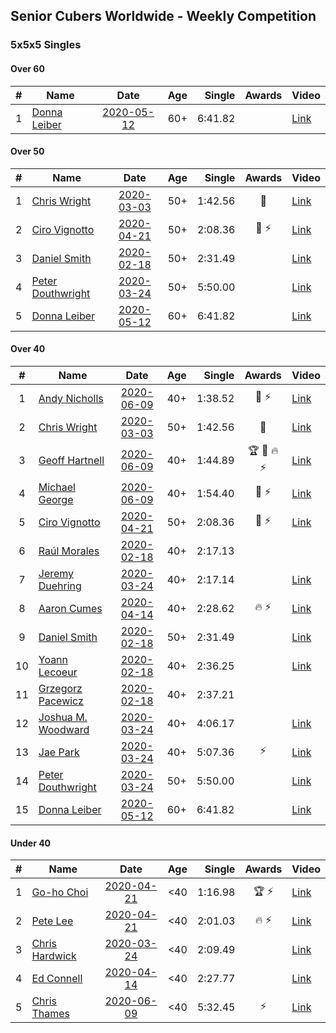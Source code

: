 ## Senior Cubers Worldwide - Weekly Competition
### 5x5x5 Singles

#### Over 60

| # | Name | Date | Age | Single | Awards | Video |
| :--: | -- | :--: | :--: | --: | :--: | -- |
| 1 | [Donna Leiber](../persons/donna_leiber.md) | [2020-05-12](results/2020-05-12.md) | 60+ | 6:41.82 |  | [Link](https://www.facebook.com/events/276138643524223/permalink/278589523279135/) |

#### Over 50

| # | Name | Date | Age | Single | Awards | Video |
| :--: | -- | :--: | :--: | --: | :--: | -- |
| 1 | [Chris Wright](../persons/chris_wright.md) | [2020-03-03](results/2020-03-03.md) | 50+ | 1:42.56 | 🥇 | [Link](https://www.facebook.com/events/2637344919882558/permalink/2639952702955113/) |
| 2 | [Ciro Vignotto](../persons/ciro_vignotto.md) | [2020-04-21](results/2020-04-21.md) | 50+ | 2:08.36 | 🥈 ⚡ | [Link](https://www.facebook.com/ciro.vignotto/videos/10221784538578284/) |
| 3 | [Daniel Smith](../persons/daniel_smith.md) | [2020-02-18](results/2020-02-18.md) | 50+ | 2:31.49 |  | [Link](https://www.facebook.com/events/538921670053895/permalink/539390146673714/) |
| 4 | [Peter Douthwright](../persons/peter_douthwright.md) | [2020-03-24](results/2020-03-24.md) | 50+ | 5:50.00 |  | [Link](https://www.facebook.com/events/5078365835514885/permalink/5098666160151519/) |
| 5 | [Donna Leiber](../persons/donna_leiber.md) | [2020-05-12](results/2020-05-12.md) | 60+ | 6:41.82 |  | [Link](https://www.facebook.com/events/276138643524223/permalink/278589523279135/) |

#### Over 40

| # | Name | Date | Age | Single | Awards | Video |
| :--: | -- | :--: | :--: | --: | :--: | -- |
| 1 | [Andy Nicholls](../persons/andy_nicholls.md) | [2020-06-09](results/2020-06-09.md) | 40+ | 1:38.52 | 🥈 ⚡ | [Link](https://www.facebook.com/events/1130228284009045/permalink/1131119780586562/) |
| 2 | [Chris Wright](../persons/chris_wright.md) | [2020-03-03](results/2020-03-03.md) | 50+ | 1:42.56 | 🥇 | [Link](https://www.facebook.com/events/2637344919882558/permalink/2639952702955113/) |
| 3 | [Geoff Hartnell](../persons/geoff_hartnell.md) | [2020-06-09](results/2020-06-09.md) | 40+ | 1:44.89 | 🏆 🥇 🔥 ⚡ | [Link](https://www.facebook.com/events/1130228284009045/permalink/1131991020499438/) |
| 4 | [Michael George](../persons/michael_george.md) | [2020-06-09](results/2020-06-09.md) | 40+ | 1:54.40 | 🥉 ⚡ | [Link](https://www.facebook.com/events/1130228284009045/permalink/1135087346856472/) |
| 5 | [Ciro Vignotto](../persons/ciro_vignotto.md) | [2020-04-21](results/2020-04-21.md) | 50+ | 2:08.36 | 🥈 ⚡ | [Link](https://www.facebook.com/ciro.vignotto/videos/10221784538578284/) |
| 6 | [Raúl Morales](../persons/raul_morales.md) | [2020-02-18](results/2020-02-18.md) | 40+ | 2:17.13 |  | |
| 7 | [Jeremy Duehring](../persons/jeremy_duehring.md) | [2020-03-24](results/2020-03-24.md) | 40+ | 2:17.14 |  | [Link](https://www.facebook.com/events/5078365835514885/permalink/5082560948428707/) |
| 8 | [Aaron Cumes](../persons/aaron_cumes.md) | [2020-04-14](results/2020-04-14.md) | 40+ | 2:28.62 | 🔥 ⚡ | [Link](https://www.facebook.com/events/1400953806773430/permalink/1401875770014567/) |
| 9 | [Daniel Smith](../persons/daniel_smith.md) | [2020-02-18](results/2020-02-18.md) | 50+ | 2:31.49 |  | [Link](https://www.facebook.com/events/538921670053895/permalink/539390146673714/) |
| 10 | [Yoann Lecoeur](../persons/yoann_lecoeur.md) | [2020-02-18](results/2020-02-18.md) | 40+ | 2:36.25 |  | [Link](https://www.facebook.com/events/538921670053895/permalink/541223923157003/) |
| 11 | [Grzegorz Pacewicz](../persons/grzegorz_pacewicz.md) | [2020-02-18](results/2020-02-18.md) | 40+ | 2:37.21 |  | |
| 12 | [Joshua M. Woodward](../persons/joshua_m._woodward.md) | [2020-03-24](results/2020-03-24.md) | 40+ | 4:06.17 |  | [Link](https://www.facebook.com/events/5078365835514885/permalink/5101597413191727/) |
| 13 | [Jae Park](../persons/jae_park.md) | [2020-03-24](results/2020-03-24.md) | 40+ | 5:07.36 | ⚡ | [Link](https://www.facebook.com/events/5078365835514885/permalink/5079528812065254/) |
| 14 | [Peter Douthwright](../persons/peter_douthwright.md) | [2020-03-24](results/2020-03-24.md) | 50+ | 5:50.00 |  | [Link](https://www.facebook.com/events/5078365835514885/permalink/5098666160151519/) |
| 15 | [Donna Leiber](../persons/donna_leiber.md) | [2020-05-12](results/2020-05-12.md) | 60+ | 6:41.82 |  | [Link](https://www.facebook.com/events/276138643524223/permalink/278589523279135/) |

#### Under 40

| # | Name | Date | Age | Single | Awards | Video |
| :--: | -- | :--: | :--: | --: | :--: | -- |
| 1 | [Go-ho Choi](../persons/go-ho_choi.md) | [2020-04-21](results/2020-04-21.md) | <40 | 1:16.98 | 🏆 ⚡ | [Link](https://www.facebook.com/events/538096063773916/permalink/542383880011801/) |
| 2 | [Pete Lee](../persons/pete_lee.md) | [2020-04-21](results/2020-04-21.md) | <40 | 2:01.03 | 🔥 ⚡ | [Link](https://www.facebook.com/events/538096063773916/permalink/539805363602986/) |
| 3 | [Chris Hardwick](../persons/chris_hardwick.md) | [2020-03-24](results/2020-03-24.md) | <40 | 2:09.49 |  | [Link](https://www.facebook.com/events/5078365835514885/permalink/5107384065946395/) |
| 4 | [Ed Connell](../persons/ed_connell.md) | [2020-04-14](results/2020-04-14.md) | <40 | 2:27.77 |  | [Link](https://www.facebook.com/events/1400953806773430/permalink/1404474776421333/) |
| 5 | [Chris Thames](../persons/chris_thames.md) | [2020-06-09](results/2020-06-09.md) | <40 | 5:32.45 | ⚡ | [Link](https://www.facebook.com/events/1130228284009045/permalink/1133643713667502/) |


<!-- Global site tag (gtag.js) - Google Analytics -->
<script async src="https://www.googletagmanager.com/gtag/js?id=UA-86348435-3"></script>
<script>window.dataLayer = window.dataLayer || []; function gtag() {dataLayer.push(arguments);} gtag('js', new Date()); gtag('config', 'UA-86348435-3');</script>
